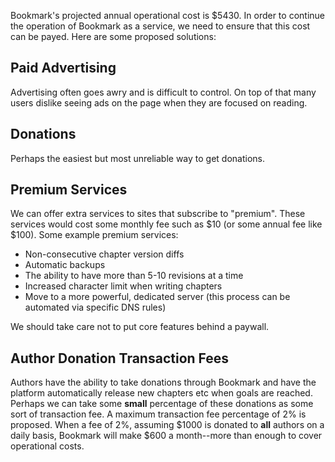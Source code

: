 <!-- TITLE: Funding Bookmark -->
Bookmark's projected annual operational cost is $5430. In order to continue the operation of Bookmark as a service, we need to ensure that this cost can be payed. Here are some proposed solutions:

## Paid Advertising

Advertising often goes awry and is difficult to control. On top of that many users dislike seeing ads on the page when they are focused on reading.

## Donations

Perhaps the easiest but most unreliable way to get donations.

## Premium Services

We can offer extra services to sites that subscribe to "premium". These services would cost some monthly fee such as $10 (or some annual fee like $100). Some example premium services:

- Non-consecutive chapter version diffs
- Automatic backups
- The ability to have more than 5-10 revisions at a time
- Increased character limit when writing chapters
- Move to a more powerful, dedicated server (this process can be automated via specific DNS rules)

We should take care not to put core features behind a paywall.

## Author Donation Transaction Fees

Authors have the ability to take donations through Bookmark and have the platform automatically release new chapters etc when goals are reached. Perhaps we can take some **small** percentage of these donations as some sort of transaction fee. A maximum transaction fee percentage of 2% is proposed. When a fee of 2%, assuming $1000 is donated to **all** authors on a daily basis, Bookmark will make $600 a month--more than enough to cover operational costs.